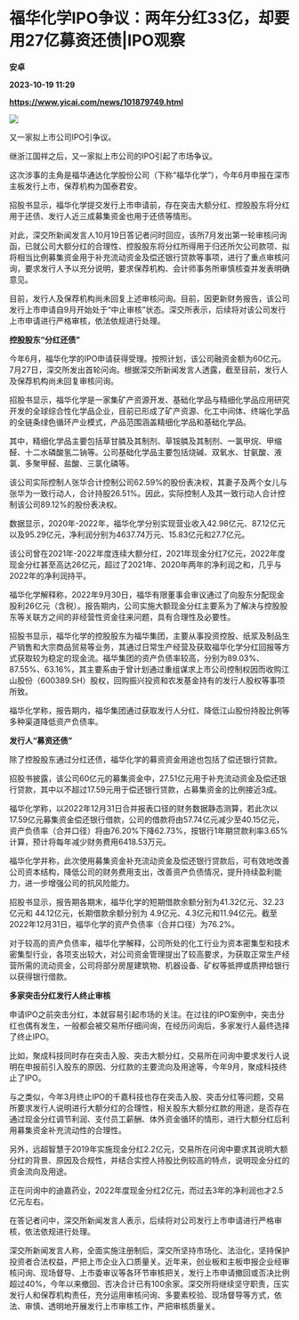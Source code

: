 # 福华化学IPO争议：两年分红33亿，却要用27亿募资还债|IPO观察
**安卓**

**2023-10-19 11:29**

**https://www.yicai.com/news/101879749.html**

![](https://imgcdn.yicai.com/uppics/slides/2023/10/163e165de11b20b53e6a04bf67baa3eb.jpg)

又一家拟上市公司IPO引争议。

继浙江国祥之后，又一家拟上市公司的IPO引起了市场争议。

这次涉事的主角是福华通达化学股份公司（下称“福华化学”），今年6月申报在深市主板发行上市，保荐机构为国泰君安。

招股书显示，福华化学提交发行上市申请前，存在突击大额分红、控股股东将分红用于还债、发行人近三成募集资金也用于还债等情形。

对此，深交所新闻发言人10月19日答记者问时回应，该所7月发出第一轮审核问询函，已就公司大额分红的合理性、控股股东将分红所得用于归还所欠公司款项、拟将相当比例募集资金用于补充流动资金及偿还银行贷款等事项，进行了重点审核问询，要求发行人予以充分说明，要求保荐机构、会计师事务所审慎核查并发表明确意见。

目前，发行人及保荐机构尚未回复上述审核问询。目前，因更新财务报告，该公司发行上市申请自9月开始处于“中止审核”状态。深交所表示，后续将对该公司发行上市申请进行严格审核，依法依规进行处理。

**控股股东“分红还债”**

今年6月，福华化学的IPO申请获得受理。按照计划，该公司融资金额为60亿元。7月27日，深交所发出首轮问询。根据深交所新闻发言人透露，截至目前，发行人及保荐机构尚未回复审核问询。

招股书显示，福华化学是一家集矿产资源开发、基础化学品与精细化学品应用研究开发的全球综合性化学品企业，目前已形成了矿产资源、化工中间体、终端化学品的全链条绿色循环产业模式，产品范围涵盖精细化学品和基础化学品。

其中，精细化学品主要包括草甘膦及其制剂、草铵膦及其制剂、一氯甲烷、甲缩醛、十二水磷酸氢二钠等。公司基础化学品主要包括烧碱、双氧水、甘氨酸、液氯、多聚甲醛、盐酸、三氯化磷等。

该公司实际控制人张华合计控制公司62.59%的股份表决权，其妻子及两个女儿与张华为一致行动人，合计持股26.51%。因此，实际控制人及其一致行动人合计控制该公司89.12%的股份表决权。

数据显示，2020年-2022年，福华化学分别实现营业收入42.98亿元、87.12亿元以及95.29亿元，净利润分别为4637.74万元、15.83亿元和27.7亿元。

该公司曾在2021年-2022年度连续大额分红，2021年现金分红7亿元，2022年度现金分红甚至高达26亿元，超过了2021年、2020年两年的净利润之和，几乎与2022年的净利润持平。

福华化学解释称，2022年9月30日，福华有限董事会审议通过了向股东分配现金股利26亿元（含税）。报告期内，公司实施大额现金分红主要系为了解决与控股股东等关联方之间的非经营性资金往来问题，具有合理性及必要性。

招股书显示，福华化学的控股股东为福华集团，主要从事投资控股、纸浆及制品生产销售和大宗商品贸易等业务，其通过日常生产经营及获取福华化学分红回报等方式获取较为稳定的现金流。福华集团的资产负债率较高，分别为89.03%、87.55%、63.16%，其主要系由于曾计划通过重组谋求上市公司控制权因而收购江山股份（600389.SH）股权，回购振兴投资和农发基金持有的发行人股权等事项所致。

福华化学称，报告期内，福华集团通过获取发行人分红、降低江山股份持股比例等多种渠道降低资产负债率。

**发行人“募资还债”**

除了控股股东通过分红还债，福华化学的募资资金用途也包括了偿还银行贷款。

招股书披露，该公司60亿元的募集资金中，27.51亿元用于补充流动资金及偿还银行贷款，其中以不超过17.59元用于偿还银行贷款，占募集资金的比例接近3成。

福华化学称，以2022年12月31日合并报表口径的财务数据静态测算，若此次以17.59亿元募集资金偿还银行借款，公司的借款将由57.74亿元减少至40.15亿元，资产负债率（合并口径）将由76.20%下降62.73%，按银行1年期贷款利率3.65%计算，预计将每年减少财务费用6418.53万元。

福华化学并称，此次使用募集资金补充流动资金及偿还银行贷款后，可有效地改善公司资本结构，降低公司的财务费用支出，改善资产负债情况，提升持续盈利能力，进一步增强公司的抗风险能力。

招股书显示，报告期各期末，福华化学的短期借款余额分别为41.32亿元、32.23亿元和 44.12亿元，长期借款余额分别为 4.9亿元、4.3亿元和11.94亿元。截至2022年12月31日，福华化学的资产负债率（合并口径）为76.2%。

对于较高的资产负债率，福华化学解释，公司所处的化工行业为资本密集型和技术密集型行业，各项支出较大，对公司资金管理提出了较高要求，为获取正常生产经营所需的流动资金，公司将部分房屋建筑物、机器设备、矿权等抵押或质押给银行以获得银行借款。

**多家突击分红发行人终止审核**

申请IPO之前突击分红，本就容易引起市场的关注。在过往的IPO案例中，突击分红也偶有发生，一般都会被交易所仔细问询，在经历问询后，多家发行人最终选择了终止IPO。

比如，聚成科技同时存在突击入股、突击大额分红，交易所在问询中要求发行人说明在申报前引入股东的原因、分红款的主要流向及用途等，今年9月，聚成科技终止了IPO。

与之类似，今年3月终止IPO的千嘉科技也存在突击入股、突击分红等问题，交易所要求发行人说明进行大额分红的合理性，相关股东大额分红款的用途，是否存在通过现金分红调节利润、支付员工薪酬、体外资金循环的情形，进行大额分红后利用募集资金补充流动性的合理性。

另外，远超智慧于2019年实施现金分红2.2亿元，交易所在问询中要求其说明大额分红的背景、原因及合规性，并结合实控人持股比例较高的特点，说明现金分红的资金流向及用途。

正在问询中的迪嘉药业，2022年度现金分红2亿元，而过去3年的净利润也才2.5亿元左右。

在答记者问中，深交所新闻发言人表示，后续将对公司发行上市申请进行严格审核，依法依规进行处理。

深交所新闻发言人称，全面实施注册制后，深交所坚持市场化、法治化，坚持保护投资者合法权益，严把上市企业入口质量关。近年来，创业板和主板申报企业经审核问询、现场督导、上市委审议等各环节审核把关，发行上市申请撤回或否决比例超过40%，今年以来撤回、否决合计已有100余家。深交所将继续坚守职责，压实发行人和保荐机构责任，充分运用审核问询、多要素校验、现场督导等方式，依法、审慎、透明地开展发行上市审核工作，严把审核质量关。